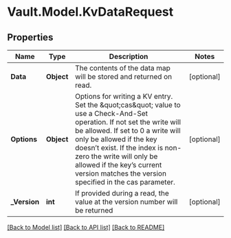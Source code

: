 # Vault.Model.KvDataRequest

## Properties

Name | Type | Description | Notes
------------ | ------------- | ------------- | -------------
**Data** | **Object** | The contents of the data map will be stored and returned on read. | [optional] 
**Options** | **Object** | Options for writing a KV entry. Set the \&quot;cas\&quot; value to use a Check-And-Set operation. If not set the write will be allowed. If set to 0 a write will only be allowed if the key doesn’t exist. If the index is non-zero the write will only be allowed if the key’s current version matches the version specified in the cas parameter. | [optional] 
**_Version** | **int** | If provided during a read, the value at the version number will be returned | [optional] 

[[Back to Model list]](../README.md#documentation-for-models) [[Back to API list]](../README.md#documentation-for-api-endpoints) [[Back to README]](../README.md)

